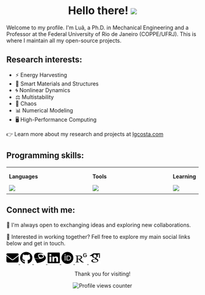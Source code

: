 <h1 align="center">
  Hello there! <a><img src="https://media.giphy.com/media/hvRJCLFzcasrR4ia7z/giphy.gif" width="3%"></a>
</h1>

Welcome to my profile. I'm Luã, a Ph.D. in Mechanical Engineering and a Professor at the Federal University of Rio de Janeiro (COPPE/UFRJ). This is where I maintain all my open-source projects.

## Research interests:
- ⚡️ Energy Harvesting
- 🧠 Smart Materials and Structures
- 🌀 Nonlinear Dynamics
- ⚖️ Multistability
- 🦋 Chaos
- 📊 Numerical Modeling
- 🖥️ High-Performance Computing

👉 Learn more about my research and projects at [lgcosta.com](https://lgcosta.com)

## Programming skills:
<table>
  <tr>
    <td valign="top" width="50%">
      <p><strong>Languages</strong></p>
      <img src="https://skillicons.dev/icons?i=c,py,matlab,octave&perline=4" />
    </td>
    <td valign="top" width="50%">
      <p><strong>Tools</strong></p>
      <img src="https://skillicons.dev/icons?i=git,latex,bash&perline=4" />
    </td>
    <td valign="top" width="50%">
      <p><strong>Learning</strong></p>
      <img src="https://skillicons.dev/icons?i=julia&perline=4" />
    </td>
  </tr>
</table>

## Connect with me:
💬 I'm always open to exchanging ideas and exploring new collaborations.

💼 Interested in working together? Fell free to explore my main social links below and get in touch.
<p align="left"> 
  <a href="mailto:lgcosta@ufrj.br" target="_blank" rel="noreferrer"> <picture> <source media="(prefers-color-scheme: dark)" srcset="assets/email-white.svg" /> <source media="(prefers-color-scheme: light)" srcset="assets/email-black.svg" /> <img src="assets/email-black.svg" width="32" height="32" /> </picture> </a>
  <a href="https://www.github.com/lguedesc" target="_blank" rel="noreferrer"> <picture> <source media="(prefers-color-scheme: dark)" srcset="assets/github-white.svg" /> <source media="(prefers-color-scheme: light)" srcset="assets/github-black.svg" /> <img src="assets/github-black.svg" width="32" height="32" /> </picture> </a>
  <a href="http://lattes.cnpq.br/4475844614704668" target="_blank" rel="noreferrer"> <picture> <source media="(prefers-color-scheme: dark)" srcset="assets/lattes-white.svg" /> <source media="(prefers-color-scheme: light)" srcset="assets/lattes-black.svg" /> <img src="assets/lattes-black.svg" width="32" height="32" /> </picture> </a>
  <a href="https://www.linkedin.com/in/luagcosta" target="_blank" rel="noreferrer"> <picture> <source media="(prefers-color-scheme: dark)" srcset="assets/linkedin-white.svg" /> <source media="(prefers-color-scheme: light)" srcset="assets/linkedin-black.svg" /> <img src="assets/linkedin-black.svg" width="32" height="32" /> </picture> </a>
  <a href="https://orcid.org/0000-0002-2836-723X" target="_blank" rel="noreferrer"> <picture> <source media="(prefers-color-scheme: dark)" srcset="assets/orcid-white.svg" /> <source media="(prefers-color-scheme: light)" srcset="assets/orcid-black.svg" /> <img src="assets/orcid-black.svg" width="32" height="32" /> </picture> </a>
  <a href="https://www.researchgate.net/profile/Lua-Costa/" target="_blank" rel="noreferrer"> <picture> <source media="(prefers-color-scheme: dark)" srcset="assets/researchgate-white.svg" /> <source media="(prefers-color-scheme: light)" srcset="assets/researchgate-black.svg" /> <img src="assets/researchgate-black.svg" width="32" height="32" /> </picture> </a>
  <a href="https://scholar.google.com/citations?user=ZOk5zccAAAAJ" target="_blank" rel="noreferrer"> <picture> <source media="(prefers-color-scheme: dark)" srcset="assets/google-scholar-white.svg" /> <source media="(prefers-color-scheme: light)" srcset="assets/google-scholar-black.svg" /> <img src="assets/google-scholar-black.svg" width="32" height="32" /> </picture> </a>
</p> 

<div align="center">
Thank you for visiting!


![Profile views counter](https://komarev.com/ghpvc/?username=lguedesc&&style=flat-square)
</div>